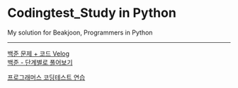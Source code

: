 # Codingtest_Study in Python
My solution for Beakjoon, Programmers in Python<br>

<!-- <img src="https://user-images.githubusercontent.com/70987343/149657792-0db82673-8b70-47f6-b980-28f18202a365.png" alt="beakjoon" style="width:700px;"/> -->

---

[백준 문제 + 코드 Velog](https://velog.io/@suhyun-guri?tag=%EB%B0%B1%EC%A4%80) <br>
[백준 - 단계별로 풀어보기](https://www.acmicpc.net/step)

[프로그래머스 코딩테스트 연습](https://programmers.co.kr/learn/challenges?tab=all_challenges)

<!-- - 백준

| Step  | Title  |  Check  |
|---|---|---|
| 1  | 입출력과 사칙연산  | ✅  |
| 2  | if문  |  ✅ |
| 3  | 	for문  |  ✅ |
| 4  | 	while문  |  ✅ |
| 5  |  	1차원 배열 |  ✅ |
| 6  | 	함수  | ✅  |
| 7  | 	문자열  | ✅  |
| 8  | 	기본 수학 1  | ✅  |
| 9  | 	기본 수학 2  |   |
| 10  | 	재귀  |   |
| 11  |  	브루트 포스 |   |
| 12  | 	정렬  |   |
| 13  | 	집합과 맵  |   |
| 14  |	동적 계획법 1  |   |
| 15  | 	그리디 알고리즘 |   |
| 16  | 	정수론 및 조합론  |   |
| 17  | 		스택  |   |
| 19  | 		큐, 덱  |   |
| ...  | 	... |   | -->
